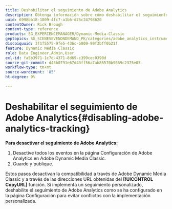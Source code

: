 ```yaml
---
title: Deshabilitar el seguimiento de Adobe Analytics
description: Obtenga información sobre cómo deshabilitar el seguimiento de Adobe Analytics en Adobe Dynamic Media Classic.
uuid: 6998bb18-1809-4fc7-a1b6-d75c24798620
contentOwner: Rick Brough
content-type: reference
products: SG_EXPERIENCEMANAGER/Dynamic-Media-Classic
geptopics: SG_SCENESEVENONDEMAND_PK/categories/adobe_analytics_instrumentation_kit
discoiquuid: 3f1f5575-9fe5-436c-b009-99f3bff0b21f
feature: Dynamic Media Classic
role: Data Engineer,Admin,User
exl-id: fa5b3971-1c7d-4371-8d69-c399cec0390d
source-git-commit: d43b0791e67d43ff56a7ab85570b9639c2375e05
workflow-type: tm+mt
source-wordcount: '85'
ht-degree: 9%

---
```


# Deshabilitar el seguimiento de Adobe Analytics{#disabling-adobe-analytics-tracking}

**Para desactivar el seguimiento de Adobe Analytics:**

1. Desactive todos los eventos en la página Configuración de Adobe Analytics en Adobe Dynamic Media Classic.
1. Guarde y publique.

Estos pasos desactivan la compatibilidad a través de Adobe Dynamic Media Classic y a través de las direcciones URL obtenidas del **[!UICONTROL CopyURL]** función. Si implementa un seguimiento personalizado, deshabilite el seguimiento de Adobe Analytics como se ha configurado en la página Configuración para evitar conflictos con la implementación personalizada.
